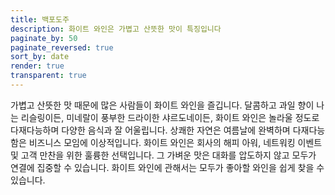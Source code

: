 ```yaml
---
title: 백포도주
description: 화이트 와인은 가볍고 산뜻한 맛이 특징입니다
paginate_by: 50
paginate_reversed: true
sort_by: date
render: true
transparent: true
---
```


가볍고 산뜻한 맛 때문에 많은 사람들이 화이트 와인을 즐깁니다. 달콤하고 과일 향이 나는 리슬링이든, 미네랄이 풍부한 드라이한 샤르도네이든, 화이트 와인은 놀라울 정도로 다재다능하며 다양한 음식과 잘 어울립니다. 상쾌한 자연은 여름날에 완벽하며 다재다능함은 비즈니스 모임에 이상적입니다. 화이트 와인은 회사의 해피 아워, 네트워킹 이벤트 및 고객 만찬을 위한 훌륭한 선택입니다. 그 가벼운 맛은 대화를 압도하지 않고 모두가 연결에 집중할 수 있습니다. 화이트 와인에 관해서는 모두가 좋아할 와인을 쉽게 찾을 수 있습니다.
